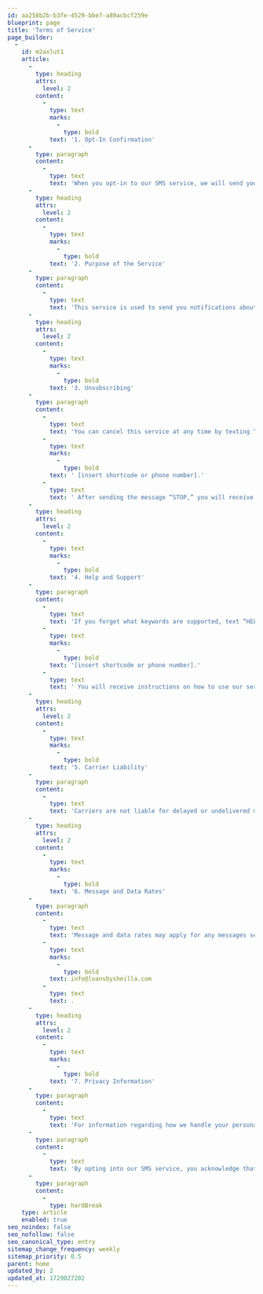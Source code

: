 ```yaml
---
id: aa258b2b-b3fe-4529-bbe7-a89acbcf259e
blueprint: page
title: 'Terms of Service'
page_builder:
  -
    id: m2axlut1
    article:
      -
        type: heading
        attrs:
          level: 2
        content:
          -
            type: text
            marks:
              -
                type: bold
            text: '1. Opt-In Confirmation'
      -
        type: paragraph
        content:
          -
            type: text
            text: 'When you opt-in to our SMS service, we will send you an SMS message to confirm your signup.'
      -
        type: heading
        attrs:
          level: 2
        content:
          -
            type: text
            marks:
              -
                type: bold
            text: '2. Purpose of the Service'
      -
        type: paragraph
        content:
          -
            type: text
            text: 'This service is used to send you notifications about your account status, important updates, scheduling appointments, customer support, and promotional offers related to our products and services.'
      -
        type: heading
        attrs:
          level: 2
        content:
          -
            type: text
            marks:
              -
                type: bold
            text: '3. Unsubscribing'
      -
        type: paragraph
        content:
          -
            type: text
            text: 'You can cancel this service at any time by texting “STOP” to'
          -
            type: text
            marks:
              -
                type: bold
            text: ' [insert shortcode or phone number].'
          -
            type: text
            text: ' After sending the message “STOP,” you will receive a confirmation message indicating that you have been unsubscribed. Following this, you will no longer receive messages from us. To rejoin, simply sign up again as you did the first time, and we will start sending messages to you again.'
      -
        type: heading
        attrs:
          level: 2
        content:
          -
            type: text
            marks:
              -
                type: bold
            text: '4. Help and Support'
      -
        type: paragraph
        content:
          -
            type: text
            text: 'If you forget what keywords are supported, text “HELP” to '
          -
            type: text
            marks:
              -
                type: bold
            text: '[insert shortcode or phone number].'
          -
            type: text
            text: ' You will receive instructions on how to use our service and how to unsubscribe.'
      -
        type: heading
        attrs:
          level: 2
        content:
          -
            type: text
            marks:
              -
                type: bold
            text: '5. Carrier Liability'
      -
        type: paragraph
        content:
          -
            type: text
            text: 'Carriers are not liable for delayed or undelivered messages.'
      -
        type: heading
        attrs:
          level: 2
        content:
          -
            type: text
            marks:
              -
                type: bold
            text: '6. Message and Data Rates'
      -
        type: paragraph
        content:
          -
            type: text
            text: 'Message and data rates may apply for any messages sent to you from us and to us from you. If you have questions about your text or data plan, we recommend contacting your wireless provider. For inquiries regarding the services we provide, please email us at '
          -
            type: text
            marks:
              -
                type: bold
            text: info@loansbysheilla.com
          -
            type: text
            text: .
      -
        type: heading
        attrs:
          level: 2
        content:
          -
            type: text
            marks:
              -
                type: bold
            text: '7. Privacy Information'
      -
        type: paragraph
        content:
          -
            type: text
            text: 'For information regarding how we handle your personal data, please see our Privacy Policy.'
      -
        type: paragraph
        content:
          -
            type: text
            text: 'By opting into our SMS service, you acknowledge that you have read, understood, and agree to these Terms of Service. Thank you for choosing Loans By Sheilla!'
      -
        type: paragraph
        content:
          -
            type: hardBreak
    type: article
    enabled: true
seo_noindex: false
seo_nofollow: false
seo_canonical_type: entry
sitemap_change_frequency: weekly
sitemap_priority: 0.5
parent: home
updated_by: 2
updated_at: 1729027202
---
```

